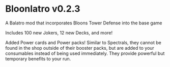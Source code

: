 # Bloonlatro v0.2.3

A Balatro mod that incorporates Bloons Tower Defense into the base game

Includes 100 new Jokers, 12 new Decks, and more!

Added Power cards and Power packs!
Similar to Spectrals, they cannot be found in the shop outside of their booster packs, but are added to your consumables instead of being used immediately. They provide powerful but temporary benefits to your run.